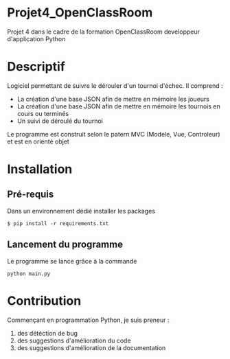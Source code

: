 # Projet4_OpenClassRoom
Projet 4  dans le cadre de la formation OpenClassRoom developpeur d'application Python

# Descriptif
Logiciel permettant de suivre le dérouler d'un tournoi d'échec.
Il comprend :
- La création d'une base JSON afin de mettre en mémoire les joueurs
- La création d'une base JSON afin de mettre en mémoire les tournois en cours ou terminés
- Un suivi de déroulé du tournoi

Le programme est construit selon le patern MVC (Modele, Vue, Controleur) et est en orienté objet

# Installation
## Pré-requis
Dans un environnement dédié installer les packages
```
$ pip install -r requirements.txt
```
## Lancement du programme
Le programme se lance grâce à la commande
```
python main.py
```

# Contribution
Commençant en programmation Python, je suis preneur :
1. des détéction de bug
2. des suggestions d'amélioration du code
3. des suggestions d'amélioration de la documentation
